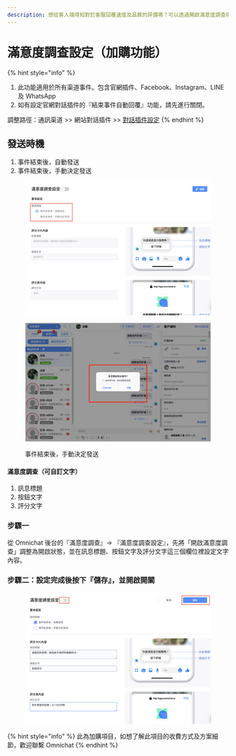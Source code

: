 ```yaml
---
description: 想從客人端得知對於客服回覆速度及品質的評價嗎？可以透過開啟滿意度調查得知喔！
---
```


# 滿意度調查設定（加購功能）

{% hint style="info" %}
1. 此功能適用於所有渠道事件。包含官網插件、Facebook、Instagram、LINE 及 WhatsApp
2. 如有設定官網對話插件的『結束事件自動回覆』功能，請先進行關閉。

&#x20;調整路徑：通訊渠道 >> 網站對話插件 >> [對話插件設定](https://docs.omnichat.ai/features/tong-xun-qu-dao/wang-zhan-dui-hua-cha-jian/webchat-setting)
{% endhint %}

## 發送時機

1. 事件結束後，自動發送
2. 事件結束後，手動決定發送

<figure><img src="../../.gitbook/assets/滿意度調查_發送時機.png" alt=""><figcaption></figcaption></figure>

<figure><img src="../../.gitbook/assets/截圖 2023-05-08 上午10.25.51.png" alt=""><figcaption><p>事件結束後，手動決定發送</p></figcaption></figure>

#### **滿意度調查（可自訂文字）**

1. 訊息標題
2. 按鈕文字
3. 評分文字

### 步驟一

從 Omnichat 後台的『滿意度調查』→ 『滿意度調查設定』，先將「開啟滿意度調查」調整為開啟狀態，並在訊息標題、按鈕文字及評分文字這三個欄位裡設定文字內容。

### 步驟二：設定完成後按下『儲存』，並開啟開關

<figure><img src="../../.gitbook/assets/截圖 2023-05-08 上午10.19.53.png" alt=""><figcaption></figcaption></figure>

{% hint style="info" %}
此為加購項目，如想了解此項目的收費方式及方案細節，歡迎聯繫 Omnichat
{% endhint %}
